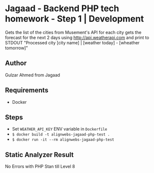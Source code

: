 # Jagaad - Backend PHP tech homework - Step 1 | Development

Gets the list of the cities from Musement's API for each city gets the forecast for the next 2 days using http://api.weatherapi.com and print to STDOUT "Processed city [city name] | [weather today] - [wheather tomorrow]"

## Author

Gulzar Ahmed from Jagaad

## Requirements

- Docker

## Steps

- Set `WEATHER_API_KEY` ENV variable in `Dockerfile`
- `$ docker build -t alignwebs-jagaad-php-test .`
- `$ docker run -it --rm alignwebs-jagaad-php-test`

## Static Analyzer Result

No Errors with PHP Stan till Level 8 
